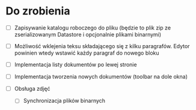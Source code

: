 # Do zrobienia

- [ ] Zapisywanie katalogu roboczego do pliku (będzie to plik zip
    ze zserializowanym Datastore i opcjonalnie plikami binarnymi)

- [ ] Możliwość wklejenia teksu składającego się z kilku paragrafów.
    Edytor powinien wtedy wstawić każdy paragraf do nowego bloku

- [ ] Implementacja listy dokumentów po lewej stronie

- [ ] Implementacja tworzenia nowych dokumentów (toolbar na dole okna)

- [ ] Obsługa zdjęć 
    - [ ] Synchronizacja plików binarnych